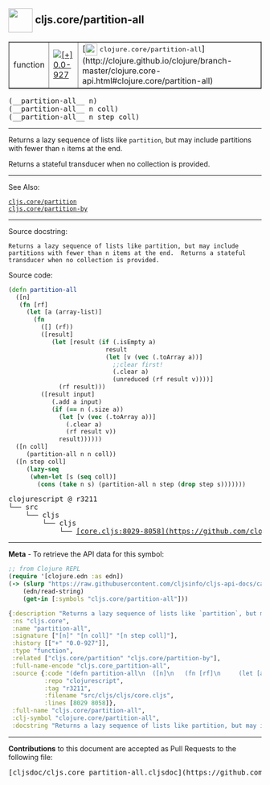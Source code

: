 ## <img width="48px" valign="middle" src="http://i.imgur.com/Hi20huC.png"> cljs.core/partition-all

 <table border="1">
<tr>

<td>function</td>
<td><a href="https://github.com/cljsinfo/cljs-api-docs/tree/0.0-927"><img valign="middle" alt="[+] 0.0-927" src="https://img.shields.io/badge/+-0.0--927-lightgrey.svg"></a> </td>
<td>
[<img height="24px" valign="middle" src="http://i.imgur.com/1GjPKvB.png"> <samp>clojure.core/partition-all</samp>](http://clojure.github.io/clojure/branch-master/clojure.core-api.html#clojure.core/partition-all)
</td>
</tr>
</table>

 <samp>
(__partition-all__ n)<br>
</samp>
 <samp>
(__partition-all__ n coll)<br>
</samp>
 <samp>
(__partition-all__ n step coll)<br>
</samp>

---

Returns a lazy sequence of lists like `partition`, but may include partitions
with fewer than `n` items at the end.

Returns a stateful transducer when no collection is provided.

---


See Also:

[`cljs.core/partition`](cljs.core_partition.md)<br>
[`cljs.core/partition-by`](cljs.core_partition-by.md)<br>

---

Source docstring:

```
Returns a lazy sequence of lists like partition, but may include
partitions with fewer than n items at the end.  Returns a stateful
transducer when no collection is provided.
```

Source code:

```clj
(defn partition-all
  ([n]
   (fn [rf]
     (let [a (array-list)]
       (fn
         ([] (rf))
         ([result]
            (let [result (if (.isEmpty a)
                           result
                           (let [v (vec (.toArray a))]
                             ;;clear first!
                             (.clear a)
                             (unreduced (rf result v))))]
              (rf result)))
         ([result input]
            (.add a input)
            (if (== n (.size a))
              (let [v (vec (.toArray a))]
                (.clear a)
                (rf result v))
              result))))))
  ([n coll]
     (partition-all n n coll))
  ([n step coll]
     (lazy-seq
      (when-let [s (seq coll)]
        (cons (take n s) (partition-all n step (drop step s)))))))
```

 <pre>
clojurescript @ r3211
└── src
    └── cljs
        └── cljs
            └── <ins>[core.cljs:8029-8058](https://github.com/clojure/clojurescript/blob/r3211/src/cljs/cljs/core.cljs#L8029-L8058)</ins>
</pre>


---

__Meta__ - To retrieve the API data for this symbol:

```clj
;; from Clojure REPL
(require '[clojure.edn :as edn])
(-> (slurp "https://raw.githubusercontent.com/cljsinfo/cljs-api-docs/catalog/cljs-api.edn")
    (edn/read-string)
    (get-in [:symbols "cljs.core/partition-all"]))
```

```clj
{:description "Returns a lazy sequence of lists like `partition`, but may include partitions\nwith fewer than `n` items at the end.\n\nReturns a stateful transducer when no collection is provided.",
 :ns "cljs.core",
 :name "partition-all",
 :signature ["[n]" "[n coll]" "[n step coll]"],
 :history [["+" "0.0-927"]],
 :type "function",
 :related ["cljs.core/partition" "cljs.core/partition-by"],
 :full-name-encode "cljs.core_partition-all",
 :source {:code "(defn partition-all\n  ([n]\n   (fn [rf]\n     (let [a (array-list)]\n       (fn\n         ([] (rf))\n         ([result]\n            (let [result (if (.isEmpty a)\n                           result\n                           (let [v (vec (.toArray a))]\n                             ;;clear first!\n                             (.clear a)\n                             (unreduced (rf result v))))]\n              (rf result)))\n         ([result input]\n            (.add a input)\n            (if (== n (.size a))\n              (let [v (vec (.toArray a))]\n                (.clear a)\n                (rf result v))\n              result))))))\n  ([n coll]\n     (partition-all n n coll))\n  ([n step coll]\n     (lazy-seq\n      (when-let [s (seq coll)]\n        (cons (take n s) (partition-all n step (drop step s)))))))",
          :repo "clojurescript",
          :tag "r3211",
          :filename "src/cljs/cljs/core.cljs",
          :lines [8029 8058]},
 :full-name "cljs.core/partition-all",
 :clj-symbol "clojure.core/partition-all",
 :docstring "Returns a lazy sequence of lists like partition, but may include\npartitions with fewer than n items at the end.  Returns a stateful\ntransducer when no collection is provided."}

```

---

__Contributions__ to this document are accepted as Pull Requests to the following file:

 <pre>
[cljsdoc/cljs.core_partition-all.cljsdoc](https://github.com/cljsinfo/cljs-api-docs/blob/master/cljsdoc/cljs.core_partition-all.cljsdoc)
</pre>

